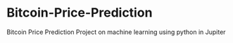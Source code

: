 # Bitcoin-Price-Prediction
Bitcoin Price Prediction Project on machine learning using python in Jupiter

